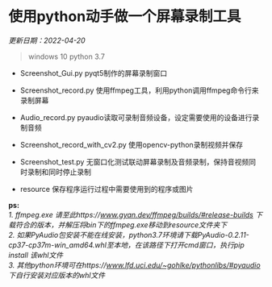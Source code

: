 # 使用python动手做一个屏幕录制工具  

*更新日期：2022-04-20*  
> windows 10
> python 3.7

- Screenshot_Gui.py
pyqt5制作的屏幕录制窗口

- Screenshot_record.py
使用ffmpeg工具，利用python调用ffmpeg命令行来录制屏幕

- Audio_record.py
pyaudio读取可录制音频设备，设定需要使用的设备进行录制音频

- Screenshot_record_with_cv2.py
使用opencv-python录制视频并保存

- Screenshot_test.py
无窗口化测试联动屏幕录制及音频录制，保持音视频同时录制和同时停止录制

- resource
保存程序运行过程中需要使用到的程序或图片

**ps:**  
*1. ffmpeg.exe 请至此https://www.gyan.dev/ffmpeg/builds/#release-builds 下载符合的版本，并解压将bin下的ffmpeg.exe移动到resource文件夹下*  
*2. 如果PyAudio包安装不能在线安装，python3.7环境请下载PyAudio-0.2.11-cp37-cp37m-win_amd64.whl至本地，在该路径下打开cmd窗口，执行pip install 该whl文件*  
*3. 其他python环境可在https://www.lfd.uci.edu/~gohlke/pythonlibs/#pyaudio 下自行安装对应版本的whl文件*  

